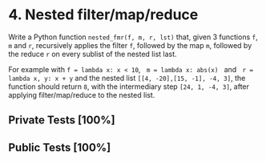 # 4. Nested filter/map/reduce

Write a Python function `nested_fmr(f, m, r, lst)` that, given 3 functions `f`, `m` and `r`, recursively applies the filter `f`, followed by the map `m`, followed by the reduce `r` on every sublist of the nested list last.


For example with `f = lambda x: x < 10`,   `m = lambda x: abs(x)`   and   `r = lambda x, y: x + y` and the nested list `[[4, -20],[15, -1], -4, 3]`, the function should return `8`, with the intermediary step `[24, 1, -4, 3]`, after applying filter/map/reduce to the nested list.



## Private Tests [100%]

## Public Tests [100%]
